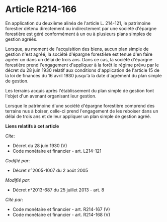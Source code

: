 # Article R214-166

En application du deuxième alinéa de l'article L. 214-121, le patrimoine forestier détenu directement ou indirectement par
une société d'épargne forestière est géré conformément à un ou à plusieurs plans simples de gestion agréés. 

Lorsque, au moment de l'acquisition des biens, aucun plan simple de gestion n'est agréé, la société d'épargne forestière est
tenue d'en faire agréer un dans un délai de trois ans. Dans ce cas, la société d'épargne forestière prend l'engagement
d'appliquer à la forêt le régime prévu par le décret du 28 juin 1930 relatif aux conditions d'application de l'article 15 de
la loi de finances du 16 avril 1930 jusqu'à la date d'agrément du plan simple de gestion. 

Les terrains acquis après l'établissement du plan simple de gestion font l'objet d'un avenant organisant leur gestion. 

Lorsque le patrimoine d'une société d'épargne forestière comprend des terrains nus à boiser, celle-ci prend l'engagement de
les reboiser dans un délai de trois ans et de leur appliquer un plan simple de gestion agréé.

**Liens relatifs à cet article**

_Cite_:

  - Décret du 28 juin 1930 (V)
  - Code monétaire et financier - art. L214-121

_Codifié par_:

  - Décret n°2005-1007 du 2 août 2005

_Modifié par_:

  - Décret n°2013-687 du 25 juillet 2013 - art. 8

_Cité par_:

  - Code monétaire et financier - art. R214-167 (V)
  - Code monétaire et financier - art. R214-168 (V)
